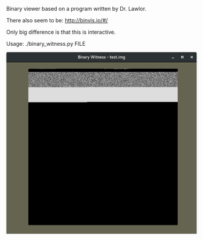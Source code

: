 Binary viewer based on a program written by Dr. Lawlor.

There also seem to be: http://binvis.io/#/

Only big difference is that this is interactive.

Usage: ./binary_witness.py FILE

![](https://github.com/mrmoss/binary_witness/raw/master/screenshot.png)
